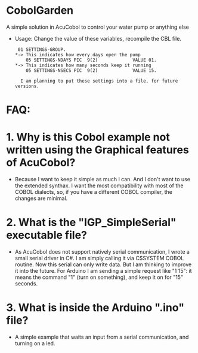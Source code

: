 # CobolGarden
A simple solution in AcuCobol to control your water pump or anything else

- Usage: Change the value of these variables, recompile the CBL file.

       01 SETTINGS-GROUP.
      *-> This indicates how every days open the pump
          05 SETTINGS-NDAYS PIC  9(2)             VALUE 01.
      *-> This indicates how many seconds keep it running
          05 SETTINGS-NSECS PIC  9(2)             VALUE 15.

		I am planning to put these settings into a file, for future versions.

# FAQ:
# 1. Why is this Cobol example not written using the Graphical features of AcuCobol?
- Because I want to keep it simple as much I can. And I don't want to use the 
  extended synthax. I want the most compatibility with most of the COBOL dialects,
  so, if you have a different COBOL compiler, the changes are minimal.

# 2. What is the "IGP_SimpleSerial" executable file?
- As AcuCobol does not support natively serial communication, I wrote a small
  serial driver in C#. I am simply calling it via C$SYSTEM COBOL routine.
  Now this serial can only write data. But I am thinking to improve it into
  the future. For Arduino I am sending a simple request like "1 15": it means
  the command "1" (turn on something), and keep it on for "15" seconds.
  
# 3. What is inside the Arduino ".ino" file?
- A simple example that waits an input from a serial communication, and turning on a 
  led. 